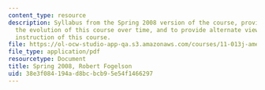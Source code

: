 ```yaml
---
content_type: resource
description: Syllabus from the Spring 2008 version of the course, provided to illustrate
  the evolution of this course over time, and to provide alternate views into the
  instruction of this course.
file: https://ol-ocw-studio-app-qa.s3.amazonaws.com/courses/11-013j-american-urban-history-i-spring-2010/38e3f084194ad8bcbcb95e54f1466297_MIT11_013JS10_sylls08.pdf
file_type: application/pdf
resourcetype: Document
title: Spring 2008, Robert Fogelson
uid: 38e3f084-194a-d8bc-bcb9-5e54f1466297
---
```


